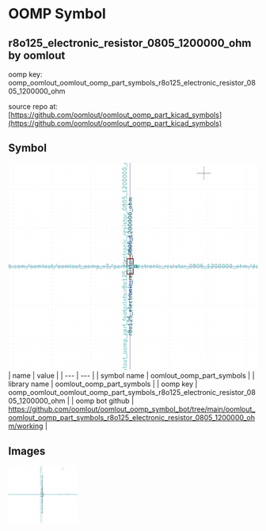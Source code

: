 # OOMP Symbol  
## r8o125_electronic_resistor_0805_1200000_ohm  by oomlout  
  
oomp key: oomp_oomlout_oomlout_oomp_part_symbols_r8o125_electronic_resistor_0805_1200000_ohm  
  
source repo at: [https://github.com/oomlout/oomlout_oomp_part_kicad_symbols](https://github.com/oomlout/oomlout_oomp_part_kicad_symbols)  
## Symbol  
  
[![working.png](working_600.png)](working.png)  
| name | value | 
| --- | --- | 
| symbol name | oomlout_oomp_part_symbols | 
| library name | oomlout_oomp_part_symbols | 
| oomp key | oomp_oomlout_oomlout_oomp_part_symbols_r8o125_electronic_resistor_0805_1200000_ohm | 
| oomp bot github | https://github.com/oomlout/oomlout_oomp_symbol_bot/tree/main/oomlout_oomlout_oomp_part_symbols_r8o125_electronic_resistor_0805_1200000_ohm/working | 
## Images  
  
[![working.png](working_140.png)](working.png)  
